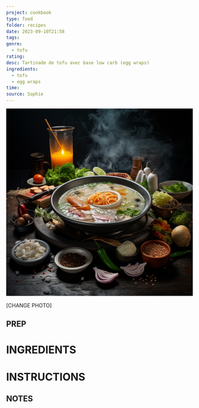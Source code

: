 ```yaml
---
project: cookbook
type: food
folder: recipes
date: 2023-09-10T21:58
tags: 
genre:
  - tofu
rating: 
desc: Tartinade de tofu avec base low carb (egg wraps)
ingredients:
  - tofu
  - egg wraps
time: 
source: Sophie
---
```


![IMAGE](_default.png)


[CHANGE PHOTO]

## PREP



# INGREDIENTS


# INSTRUCTIONS


## NOTES
